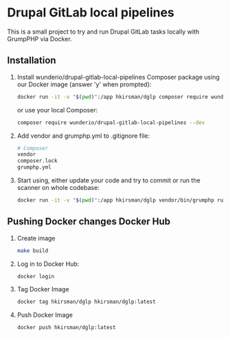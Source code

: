 # Drupal GitLab local pipelines

This is a small project to try and run Drupal GitLab tasks locally with
GrumpPHP via Docker.

## Installation

1. Install wunderio/drupal-gitlab-local-pipelines Composer package using our
   Docker image (answer 'y' when prompted):

   ```bash
   docker run -it -v "$(pwd)":/app hkirsman/dglp composer require wunderio/drupal-gitlab-local-pipelines --dev
   ```

   or use your local Composer:

   ```bash
   composer require wunderio/drupal-gitlab-local-pipelines --dev
   ```

2. Add vendor and grumphp.yml to .gitignore file:

    ```bash
    # Composer
    vendor
    composer.lock
    grumphp.yml
    ```

3. Start using, either update your code and try to commit or run the scanner on whole codebase:

    ```bash
    docker run -it -v "$(pwd)":/app hkirsman/dglp vendor/bin/grumphp run
    ```

## Pushing Docker changes Docker Hub

1. Create image

    ```bash
    make build
    ```

2. Log in to Docker Hub:


    ```bash
    docker login
    ```

3. Tag Docker Image

    ```bash
    docker tag hkirsman/dglp hkirsman/dglp:latest
    ```

4. Push Docker Image

    ```bash
    docker push hkirsman/dglp:latest
    ```

